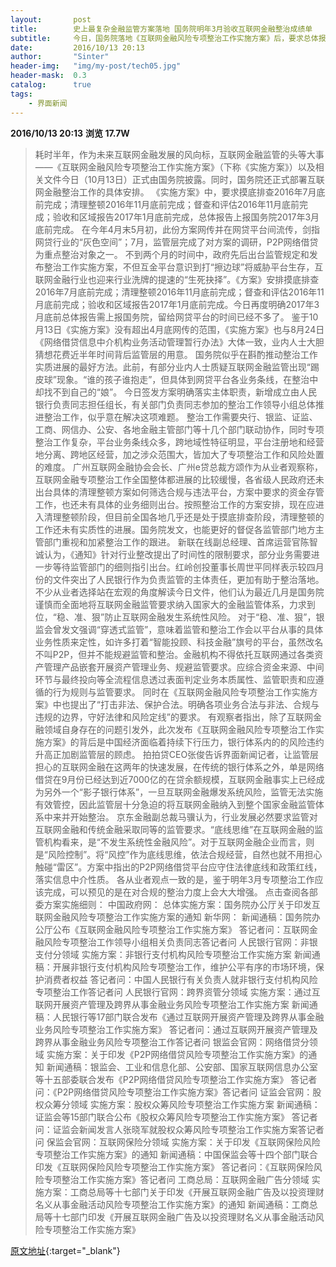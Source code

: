 ```yaml
---
layout:       post
title:        史上最复杂金融监管方案落地 国务院明年3月验收互联网金融整治成绩单
subtitle:     今日，国务院落地《互联网金融风险专项整治工作实施方案》后，要求总体报告上报国务院2017年3月底前完成。该《方案》涉及部门之多，细则之繁复，牵涉企业的复杂性较为罕见。
date:         2016/10/13 20:13
author:       "Sinter"
header-img:   "img/my-post/tech05.jpg"
header-mask:  0.3
catalog:      true
tags:
    - 界面新闻
---
```


**2016/10/13 20:13**  **浏览 17.7W**

> 耗时半年，作为未来互联网金融发展的风向标，互联网金融监管的头等大事——《互联网金融风险专项整治工作实施方案》（下称《实施方案》）以及相关文件今日（10月13日）正式由国务院披露。同时，国务院还正式部署互联网金融整治工作的具体安排。
《实施方案》中，要求摸底排查2016年7月底前完成；清理整顿2016年11月底前完成；督查和评估2016年11月底前完成；验收和区域报告2017年1月底前完成，总体报告上报国务院2017年3月底前完成。
在今年4月末5月初，此份方案网传并在网贷平台间流传，剑指网贷行业的“灰色空间”；7月，监管层完成了对方案的调研，P2P网络借贷为重点整治对象之一。
不到两个月的时间中，政府先后出台监管规定和发布整治工作实施方案，不但互金平台意识到打“擦边球”将威胁平台生存，互联网金融行业也迎来行业洗牌的提速的“生死抉择”。《方案》安排摸底排查2016年7月底前完成；清理整顿2016年11月底前完成；督查和评估2016年11月底前完成；验收和区域报告2017年1月底前完成。今日再度明确2017年3月底前总体报告需上报国务院，留给网贷平台的时间已经不多了。
鉴于10月13日《实施方案》没有超出4月底网传的范围，《实施方案》也与8月24日《网络借贷信息中介机构业务活动管理暂行办法》大体一致，业内人士大胆猜想花费近半年时间背后监管层的用意。
国务院似乎在斟酌推动整治工作实质进展的最好方法。此前，有部分业内人士质疑互联网金融监管出现“踢皮球”现象。“谁的孩子谁抱走”，但具体到网贷平台各业务条线，在整治中却找不到自己的“娘”。
今日签发方案明确落实主体职责，新增成立由人民银行负责同志担任组长，有关部门负责同志参加的整治工作领导小组总体推进整治工作，似乎意在解决这项难题。
整治工作需要央行、银监、证监、工商、网信办、公安、各地金融主管部门等十几个部门联动协作，同时专项整治工作复杂，平台业务条线众多，跨地域性特征明显，平台注册地和经营地分离、跨地区经营，加之涉众范围大，皆加大了专项整治工作和风险处置的难度。
广州互联网金融协会会长、广州e贷总裁方颂作为从业者观察称，互联网金融专项整治工作全国整体都进展的比较缓慢，各省级人民政府还未出台具体的清理整顿方案如何筛选合规与违法平台，方案中要求的资金存管工作，也还未有具体的业务细则出台。按照整治工作的方案安排，现在应进入清理整顿阶段，但目前全国各地几乎还是处于摸底排查阶段，清理整顿的工作还未有实质性的进展。国务院发文，也能更好的督促各监管部门地方主管部门重视和加紧整治工作的跟进。
新联在线副总经理、首席运营官陈智诚认为，《通知》针对行业整改提出了时间性的限制要求，部分业务需要进一步等待监管部门的细则指引出台。红岭创投董事长周世平同样表示较四月份的文件突出了人民银行作为负责监管的主体责任，更加有助于整治落地。
不少从业者选择站在宏观的角度解读今日文件，他们认为最近几月是国务院谨慎而全面地将互联网金融监管要求纳入国家大的金融监管体系，力求到位，“稳、准、狠”防止互联网金融发生系统性风险。
对于“稳、准、狠”，银监会曾发文强调“穿透式监管”，意味着监管和整治工作会以平台从事的具体业务性质来定性，如许多打着“智能投顾、科技金融”旗号的平台，虽然改名不叫P2P，但并不能规避监管和整治。金融机构不得依托互联网通过各类资产管理产品嵌套开展资产管理业务、规避监管要求。应综合资金来源、中间环节与最终投向等全流程信息透过表面判定业务本质属性、监管职责和应遵循的行为规则与监管要求。
同时在《互联网金融风险专项整治工作实施方案》中也提出了“打击非法、保护合法。明确各项业务合法与非法、合规与违规的边界，守好法律和风险定线”的要求。
有观察者指出，除了互联网金融领域自身存在的问题引发外，此次发布《互联网金融风险专项整治工作实施方案》的背后是中国经济面临着持续下行压力，银行体系内的的风险违约升高正加剧监管层的顾虑。
拍拍贷CEO张俊告诉界面新闻记者，让监管层担心的互联网金融在这两年的快速发展，在传统的银行体系之外，单是网络借贷在9月份已经达到近7000亿的在贷余额规模，互联网金融事实上已经成为另外一个“影子银行体系”，一旦互联网金融爆发系统风险，监管无法实施有效管控，因此监管层十分急迫的将互联网金融纳入到整个国家金融监管体系中来并开始整治。
京东金融副总裁马骥认为，行业发展必然要求监管对互联网金融和传统金融采取同等的监管要求。“底线思维”在互联网金融的监管机构看来，是“不发生系统性金融风险”。对于互联网金融企业而言，则是“风险控制”。将“风控”作为底线思维，依法合规经营，自然也就不用担心触碰“雷区”。方案中指出的P2P网络借贷平台应守住法律底线和政策红线，落实信息中介性质。
各从业者观点一致的是，鉴于明年3月专项整治工作应该完成，可以预见的是在对合规的整治力度上会大大增强。
点击查阅各部委方案实施细则：
中国政府网：
总体实施方案：国务院办公厅关于印发互联网金融风险专项整治工作实施方案的通知
新华网：
新闻通稿：国务院办公厅公布《互联网金融风险专项整治工作实施方案》
答记者问：互联网金融风险专项整治工作领导小组相关负责同志答记者问
人民银行官网：非银支付分领域
实施方案：非银行支付机构风险专项整治工作实施方案
新闻通稿：开展非银行支付机构风险专项整治工作，维护公平有序的市场环境，保护消费者权益
答记者问：中国人民银行有关负责人就非银行支付机构风险专项整治工作答记者问
人民银行官网：跨界资管分领域
实施方案：通过互联网开展资产管理及跨界从事金融业务风险专项整治工作实施方案
新闻通稿：人民银行等17部门联合发布《通过互联网开展资产管理及跨界从事金融业务风险专项整治工作实施方案》
答记者问：通过互联网开展资产管理及跨界从事金融业务风险专项整治工作答记者问
银监会官网：网络借贷分领域
实施方案：关于印发《P2P网络借贷风险专项整治工作实施方案》的通知
新闻通稿：银监会、工业和信息化部、公安部、国家互联网信息办公室等十五部委联合发布《P2P网络借贷风险专项整治工作实施方案》
答记者问：《P2P网络借贷风险专项整治工作实施方案》答记者问
证监会官网：股权众筹分领域
实施方案：股权众筹风险专项整治工作实施方案
新闻通稿：证监会等15部门联合公布《股权众筹风险专项整治工作实施方案》
答记者问：证监会新闻发言人张晓军就股权众筹风险专项整治工作实施方案答记者问
保监会官网：互联网保险分领域
实施方案：关于印发《互联网保险风险专项整治工作实施方案》的通知
新闻通稿：中国保监会等十四个部门联合印发《互联网保险风险专项整治工作实施方案》
答记者问：《互联网保险风险专项整治工作实施方案》答记者问
工商总局：互联网金融广告分领域
实施方案：工商总局等十七部门关于印发《开展互联网金融广告及以投资理财名义从事金融活动风险专项整治工作实施方案》的通知
新闻通稿：工商总局等十七部门印发《开展互联网金融广告及以投资理财名义从事金融活动风险专项整治工作实施方案》


[原文地址](http://www.jiemian.com/article/899498.html){:target="_blank"}


